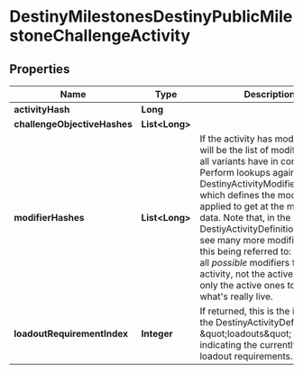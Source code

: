 
# DestinyMilestonesDestinyPublicMilestoneChallengeActivity

## Properties
Name | Type | Description | Notes
------------ | ------------- | ------------- | -------------
**activityHash** | **Long** |  |  [optional]
**challengeObjectiveHashes** | **List&lt;Long&gt;** |  |  [optional]
**modifierHashes** | **List&lt;Long&gt;** | If the activity has modifiers, this will be the list of modifiers that all variants have in common. Perform lookups against DestinyActivityModifierDefinition which defines the modifier being applied to get at the modifier data.  Note that, in the DestiyActivityDefinition, you will see many more modifiers than this being referred to: those are all *possible* modifiers for the activity, not the active ones. Use only the active ones to match what&#39;s really live. |  [optional]
**loadoutRequirementIndex** | **Integer** | If returned, this is the index into the DestinyActivityDefinition&#39;s \&quot;loadouts\&quot; property, indicating the currently active loadout requirements. |  [optional]



